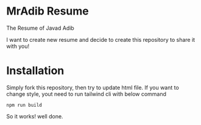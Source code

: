 # MrAdib Resume

The Resume of Javad Adib

I want to create new resume and decide to create this repository to share it with you!


# Installation
Simply fork this repository, then try to update html file.
If you want to change style, yout need to run tailwind cli with below command

```npm run build```

So it works! well done.

